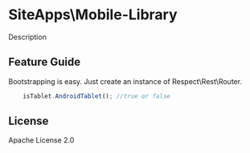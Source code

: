SiteApps\Mobile-Library
============

Description


Feature Guide
-------------

Bootstrapping is easy. Just create an instance of Respect\Rest\Router.
```javascript
    isTablet.AndroidTablet(); //true or false
```

License
-------------

Apache License 2.0
